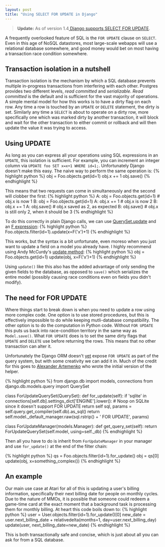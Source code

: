 ```yaml
---
layout: post
title: "Using SELECT FOR UPDATE in Django"
---
```


<blockquote><b>Update:</b> As of version 1.4<a href="https://docs.djangoproject.com/en/1.4/ref/models/querysets/#select-for-update">
Django supports SELECT FOR UPDATE</a>.</blockquote>

A frequently overlooked feature of SQL is the `FOR UPDATE` clause on `SELECT`.
Even in this age of NoSQL datastores, most large-scale webapps will use a
relational database somewhere, and good money would bet on most having a
transaction race condition somewhere.

Transaction isolation in a nutshell
-----------------------------------

Transaction isolation is the mechanism by which a SQL database prevents
multiple in-progress transactions from interfering with each other. Postgres
provides two different levels, *read committed* and *serializable*. *Read
committed* is the default and is sufficient for the vast majority of
operations. A simple mental model for how this works is to have a dirty
flag on each row. Any time a row is touched by an `UPDATE` or `DELETE` statement,
the dirty is set. Similarly any time a `SELECT` is about to operate on a dirty
row, more specifically one which was marked dirty by another transaction, it
will block and wait for the other transaction to either commit or rollback and
will then update the value it was trying to access.

Using UPDATE
------------

As long as you can express all your operations using SQL expressions in an
`UPDATE`, this isolation is sufficient. For example, you can increment an
integer column via `UPDATE foo SET x=x+1 WHERE id=1;`. Unfortunately Django
doesn't make this easy. The naive way to perform the same operation is:
{% highlight python %}
obj = Foo.objects.get(id=1)
obj.x += 1
obj.save()
{% endhighlight %}

This means that two requests can come in simultaneously and the second
will clobber the first:
{% highlight python %}
A: obj = Foo.objects.get(id=1) # obj.x is now 1
B: obj = Foo.objects.get(id=1)
A: obj.x += 1 # obj.x is now 2
B: obj.x += 1 
A: obj.save() # obj.x saved as 2, as expected
B: obj.save() # obj.x is still only 2, when it should be 3
{% endhighlight %}

To do this correctly in plain Django calls, we can use
[QuerySet.update](http://docs.djangoproject.com/en/1.2/ref/models/querysets/#update)
and an [F expression](http://docs.djangoproject.com/en/1.2/topics/db/queries/#filters-can-reference-fields-on-the-model):
{% highlight python %}
Foo.objects.filter(id=1).update(x=F('x')+1)
{% endhighlight %}

This works, but the syntax is a bit unfortunate, even moreso when you just
want to update a field on a model you already have. I highly recommend using
Andy McCurdy's [update method](https://github.com/andymccurdy/django-tips-and-tricks/blob/master/model_update.py):
{% highlight python %}
obj = Foo.objects.get(id=1)
update(obj, x=F('x')+1)
{% endhighlight %}

Using `update()` like this also has the added advantage of only sending the
given fields to the database, as opposed to `save()` which serializes the
entire model (possibly causing race conditions even on fields you didn't
modify).

The need for FOR UPDATE
-----------------------

Where things start to break down is when you need to update a row using more
complex code. One option is to use stored procedures, but this is effectively
impossible to do while keeping mutli-database compatibility. The other option
is to do the computation in Python code. Without `FOR UPDATE` this puts us
back into race-condition territory in the same way as `Model.save()`. What
`FOR UPDATE` does is to set the same dirty flags that `UPDATE` and `DELETE`
use before returning the rows. This means that no other transaction can
alter it.

Unfortunately the Django ORM doesn't [yet](http://code.djangoproject.com/ticket/2705) expose `FOR UPDATE` as part of
the query system, but with some creativity we can add it in. Much of the
credit for this goes to [Alexander Artemenko](http://dev.svetlyak.ru/select-update-django-en/)
who wrote the initial version of the helper.

{% highlight python %}
from django.db import models, connections
from django.db.models.query import QuerySet

class ForUpdateQuerySet(QuerySet):
    def for_update(self):
        if 'sqlite' in connections[self.db].settings_dict['ENGINE'].lower():
            # Noop on SQLite since it doesn't support FOR UPDATE
            return self
        sql, params = self.query.get_compiler(self.db).as_sql()
        return self.model._default_manager.raw(sql.rstrip() + ' FOR UPDATE', params)

class ForUpdateManager(models.Manager):
    def get_query_set(self):
        return ForUpdateQuerySet(self.model, using=self._db)
{% endhighlight %}

Then all you have to do is inherit from `ForUpdateManager` in your manager and
use `for_update()` at the end of the filter chain:

{% highlight python %}
qs = Foo.objects.filter(id=1).for_update()
obj = qs[0]
update(obj, x=something_complex())
{% endhighlight %}

An example
----------

Our main use case at Atari for all of this is updating a user's billing information,
specifically their next billing date for people on monthly cycles. Due to the
nature of MMOs, it is possible that someone could redeem a game-time card at
the exact moment that a background task is processing them for monthly billing.
At heart this code boils down to:
{% highlight python %}
user = User.objects.filter(id=1).for_update()[0]
new_date = user.next_billing_date + relativedelta(months=1, day=user.next_billing_day)
update(user, next_billing_date=new_date)
{% endhighlight %}

This is both transactionally safe and concise, which is just about all you
can ask for from a SQL database.
